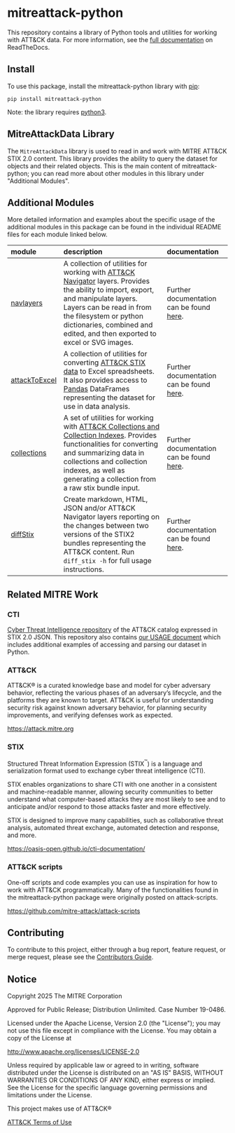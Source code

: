 # mitreattack-python

This repository contains a library of Python tools and utilities for working with ATT&CK data. For more information,
see the [full documentation](https://mitreattack-python.readthedocs.io/) on ReadTheDocs.

## Install

To use this package, install the mitreattack-python library with [pip](https://pip.pypa.io/en/stable/):

```shell
pip install mitreattack-python
```

Note: the library requires [python3](https://www.python.org/).

## MitreAttackData Library

The ``MitreAttackData`` library is used to read in and work with MITRE ATT&CK STIX 2.0 content. This library provides 
the ability to query the dataset for objects and their related objects. This is the main content of mitreattack-python;
you can read more about other modules in this library under "Additional Modules".

## Additional Modules

More detailed information and examples about the specific usage of the additional modules in this package can be found in the individual README files for each module linked below.

| module | description | documentation |
|:------------|:------------|:--------------|
| [navlayers](https://github.com/mitre-attack/mitreattack-python/tree/master/mitreattack/navlayers) | A collection of utilities for working with [ATT&CK Navigator](https://github.com/mitre-attack/attack-navigator) layers. Provides the ability to import, export, and manipulate layers. Layers can be read in from the filesystem or python dictionaries, combined and edited, and then exported to excel or SVG images. | Further documentation can be found [here](https://github.com/mitre-attack/mitreattack-python/blob/master/mitreattack/navlayers/README.md).|
| [attackToExcel](https://github.com/mitre-attack/mitreattack-python/tree/master/mitreattack/attackToExcel) | A collection of utilities for converting [ATT&CK STIX data](https://github.com/mitre/cti) to Excel spreadsheets. It also provides access to [Pandas](https://pandas.pydata.org/) DataFrames representing the dataset for use in data analysis. | Further documentation can be found [here](https://github.com/mitre-attack/mitreattack-python/blob/master/mitreattack/attackToExcel/README.md).|
| [collections](https://github.com/mitre-attack/mitreattack-python/tree/master/mitreattack/collections) | A set of utilities for working with [ATT&CK Collections and Collection Indexes](https://github.com/center-for-threat-informed-defense/attack-workbench-frontend/blob/master/docs/collections.md). Provides functionalities for converting and summarizing data in collections and collection indexes, as well as generating a collection from a raw stix bundle input. | Further documentation can be found [here](https://github.com/mitre-attack/mitreattack-python/blob/master/mitreattack/collections/README.md).|
| [diffStix](https://github.com/mitre-attack/mitreattack-python/tree/master/mitreattack/diffStix) | Create markdown, HTML, JSON and/or ATT&CK Navigator layers reporting on the changes between two versions of the STIX2 bundles representing the ATT&CK content. Run `diff_stix -h` for full usage instructions. | Further documentation can be found [here](https://github.com/mitre-attack/mitreattack-python/blob/master/mitreattack/diffStix/README.md).|


## Related MITRE Work

### CTI

[Cyber Threat Intelligence repository](https://github.com/mitre/cti) of the ATT&CK catalog expressed in STIX 2.0 JSON.
This repository also contains [our USAGE document](https://github.com/mitre/cti/blob/master/USAGE.md) which includes
additional examples of accessing and parsing our dataset in Python.

### ATT&CK

ATT&CK® is a curated knowledge base and model for cyber adversary behavior, reflecting the various phases of
an adversary’s lifecycle, and the platforms they are known to target.
ATT&CK is useful for understanding security risk against known adversary behavior,
for planning security improvements, and verifying defenses work as expected.

<https://attack.mitre.org>

### STIX

Structured Threat Information Expression (STIX<sup>™</sup>) is a language and serialization format used to exchange cyber threat intelligence (CTI).

STIX enables organizations to share CTI with one another in a consistent and machine-readable manner,
allowing security communities to better understand what computer-based attacks they are most likely to
see and to anticipate and/or respond to those attacks faster and more effectively.

STIX is designed to improve many capabilities, such as collaborative threat analysis, automated threat exchange, automated detection and response, and more.

<https://oasis-open.github.io/cti-documentation/>

### ATT&CK scripts

One-off scripts and code examples you can use as inspiration for how to work with ATT&CK programmatically. Many of the functionalities found in the mitreattack-python package were originally posted on attack-scripts.

<https://github.com/mitre-attack/attack-scripts>


## Contributing

To contribute to this project, either through a bug report, feature request, or merge request,
please see the [Contributors Guide](https://github.com/mitre-attack/mitreattack-python/blob/master/docs/CONTRIBUTING.md).

## Notice

Copyright 2025 The MITRE Corporation

Approved for Public Release; Distribution Unlimited. Case Number 19-0486.

Licensed under the Apache License, Version 2.0 (the "License");
you may not use this file except in compliance with the License.
You may obtain a copy of the License at

   <http://www.apache.org/licenses/LICENSE-2.0>

Unless required by applicable law or agreed to in writing, software
distributed under the License is distributed on an "AS IS" BASIS,
WITHOUT WARRANTIES OR CONDITIONS OF ANY KIND, either express or implied.
See the License for the specific language governing permissions and
limitations under the License.

This project makes use of ATT&CK®

[ATT&CK Terms of Use](https://attack.mitre.org/resources/terms-of-use/)

